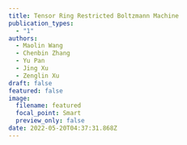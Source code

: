 ```yaml
---
title: Tensor Ring Restricted Boltzmann Machine
publication_types:
  - "1"
authors:
  - Maolin Wang
  - Chenbin Zhang
  - Yu Pan
  - Jing Xu
  - Zenglin Xu
draft: false
featured: false
image:
  filename: featured
  focal_point: Smart
  preview_only: false
date: 2022-05-20T04:37:31.868Z
---
```

